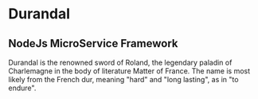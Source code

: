 # Durandal
## NodeJs MicroService Framework

Durandal is the renowned sword of Roland, the legendary paladin of Charlemagne in the body of literature Matter of France.
The name is most likely from the French dur, meaning "hard" and "long lasting", as in "to endure".